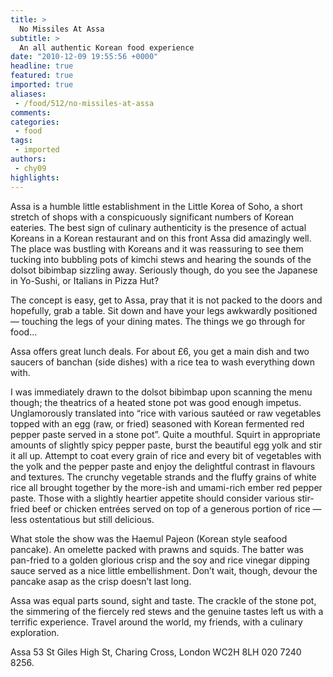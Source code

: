 ```yaml
---
title: >
  No Missiles At Assa
subtitle: >
  An all authentic Korean food experience
date: "2010-12-09 19:55:56 +0000"
headline: true
featured: true
imported: true
aliases:
 - /food/512/no-missiles-at-assa
comments:
categories:
 - food
tags:
 - imported
authors:
 - chy09
highlights:
---
```


Assa is a humble little establishment in the Little Korea of Soho, a short stretch of shops with a conspicuously significant numbers of Korean eateries. The best sign of culinary authenticity is the presence of actual Koreans in a Korean restaurant and on this front Assa did amazingly well. The place was bustling with Koreans and it was reassuring to see them tucking into bubbling pots of kimchi stews and hearing the sounds of the dolsot bibimbap sizzling away. Seriously though, do you see the Japanese in Yo-Sushi, or Italians in Pizza Hut?

The concept is easy, get to Assa, pray that it is not packed to the doors and hopefully, grab a table. Sit down and have your legs awkwardly positioned — touching the legs of your dining mates. The things we go through for food...

Assa offers great lunch deals. For about £6, you get a main dish and two saucers of banchan (side dishes) with a rice tea to wash everything down with.

I was immediately drawn to the dolsot bibimbap upon scanning the menu though; the theatrics of a heated stone pot was good enough impetus. Unglamorously translated into “rice with various sautéed or raw vegetables topped with an egg (raw, or fried) seasoned with Korean fermented red pepper paste served in a stone pot”. Quite a mouthful. Squirt in appropriate amounts of slightly spicy pepper paste, burst the beautiful egg yolk and stir it all up. Attempt to coat every grain of rice and every bit of vegetables with the yolk and the pepper paste and enjoy the delightful contrast in flavours and textures. The crunchy vegetable strands and the fluffy grains of white rice all brought together by the more-ish and umami-rich ember red pepper paste. Those with a slightly heartier appetite should consider various stir-fried beef or chicken entrées served on top of a generous portion of rice — less ostentatious but still delicious.

What stole the show was the Haemul Pajeon (Korean style seafood pancake). An omelette packed with prawns and squids. The batter was pan-fried to a golden glorious crisp and the soy and rice vinegar dipping sauce served as a nice little embellishment. Don’t wait, though, devour the pancake asap as the crisp doesn’t last long.

Assa was equal parts sound, sight and taste. The crackle of the stone pot, the simmering of the fiercely red stews and the genuine tastes left us with a terrific experience. Travel around the world, my friends, with a culinary exploration.

Assa 53 St Giles High St, Charing Cross, London WC2H 8LH 020 7240 8256.
